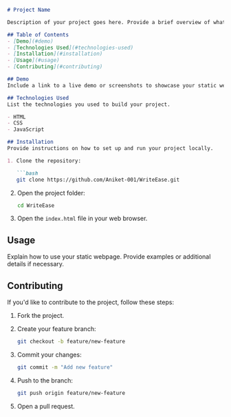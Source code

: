 
```markdown
# Project Name

Description of your project goes here. Provide a brief overview of what your project does.

## Table of Contents
- [Demo](#demo)
- [Technologies Used](#technologies-used)
- [Installation](#installation)
- [Usage](#usage)
- [Contributing](#contributing)

## Demo
Include a link to a live demo or screenshots to showcase your static webpage.

## Technologies Used
List the technologies you used to build your project.

- HTML
- CSS
- JavaScript

## Installation
Provide instructions on how to set up and run your project locally.

1. Clone the repository:

   ```bash
   git clone https://github.com/Aniket-001/WriteEase.git
   ```

2. Open the project folder:

   ```bash
   cd WriteEase
   ```

3. Open the `index.html` file in your web browser.

## Usage
Explain how to use your static webpage. Provide examples or additional details if necessary.

## Contributing
If you'd like to contribute to the project, follow these steps:

1. Fork the project.
2. Create your feature branch:

   ```bash
   git checkout -b feature/new-feature
   ```

3. Commit your changes:

   ```bash
   git commit -m "Add new feature"
   ```

4. Push to the branch:

   ```bash
   git push origin feature/new-feature
   ```

5. Open a pull request.
